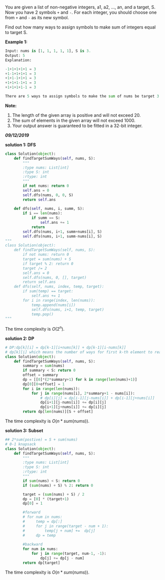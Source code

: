 You are given a list of non-negative integers, a1, a2, ..., an, and a target, S. Now you have 2 symbols `+` and `-`. For each integer, you should choose one from `+` and `-` as its new symbol.

Find out how many ways to assign symbols to make sum of integers equal to target S.

**Example 1:**

```python
Input: nums is [1, 1, 1, 1, 1], S is 3. 
Output: 5
Explanation: 

-1+1+1+1+1 = 3
+1-1+1+1+1 = 3
+1+1-1+1+1 = 3
+1+1+1-1+1 = 3
+1+1+1+1-1 = 3

There are 5 ways to assign symbols to make the sum of nums be target 3.
```



**Note:**

1. The length of the given array is positive and will not exceed 20.
2. The sum of elements in the given array will not exceed 1000.
3. Your output answer is guaranteed to be fitted in a 32-bit integer.

***09/12/2019***

**solution 1: DFS**

```python
class Solution(object):
    def findTargetSumWays(self, nums, S):
        """
        :type nums: List[int]
        :type S: int
        :rtype: int
        """
        if not nums: return 0
        self.ans = 0
        self.dfs(nums, 0, 0, S)
        return self.ans
    
    def dfs(self, nums, i, summ, S):
        if i == len(nums):
            if summ == S:
                self.ans += 1
            return
        self.dfs(nums, i+1, summ+nums[i], S)
        self.dfs(nums, i+1, summ-nums[i], S)
"""        
class Solution(object):
    def findTargetSumWays(self, nums, S):
        if not nums: return 0
        target = sum(nums) + S
        if target % 2: return 0
        target /= 2
        self.ans = 0
        self.dfs(nums, 0, [], target)
        return self.ans
    def dfs(self, nums, index, temp, target):
        if sum(temp) == target:
            self.ans += 1
        for i in range(index, len(nums)):
            temp.append(nums[i])
            self.dfs(nums, i+1, temp, target)
            temp.pop()
"""
```

The time complexity is $O(2^n)$.

**solution 2: DP**

```python
# DP:dp[k][i] = dp[k-1][i+nums[k]] + dp[k-1][i-nums[k]] 
# dp[k][i] which means the number of ways for first k-th element to reach a sum i
class Solution(object):
    def findTargetSumWays(self, nums, S):
        summary = sum(nums)
        if summary < S: return 0
        offset = summary
        dp = [[0]*(2*summary+1) for k in range(len(nums)+1)]
        dp[0][0+offset] = 1
        for i in range(len(nums)):
            for j in range(nums[i], 2*summary+1 - nums[i]):
                # dp[i][j] = dp[i-1][j-nums[i]] + dp[i-1][j+nums[i]]
                dp[i+1][j-nums[i]] += dp[i][j]
                dp[i+1][j+nums[i]] += dp[i][j]
        return dp[len(nums)][S + offset]
```

The time complexity is $O(n*sum(nums))$.

**solution 3: Subset**

```python
## 2*sum(postive) = S + sum(nums) 
# 0-1 knapsack
class Solution(object):
    def findTargetSumWays(self, nums, S):
        """
        :type nums: List[int]
        :type S: int
        :rtype: int
        """
        if sum(nums) < S: return 0
        if (sum(nums) + S) % 2: return 0

        target = (sum(nums) + S) / 2
        dp = [0] * (target+1)
        dp[0] = 1

        #forward
        # for num in nums:
        #     temp = dp[:]            
        #     for j in range(target - num + 1):
        #         temp[j + num] +=  dp[j]
        #     dp = temp
        
        #backward
        for num in nums:
            for j in range(target, num-1, -1):
                dp[j] += dp[j - num]
        return dp[target]
```

The time complexity is $O(n*sum(nums))$.